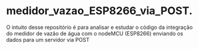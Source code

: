 # medidor_vazao_ESP8266_via_POST.
O intuito desse repositório é para analisar e estudar o código da integração do medidor de vazão de água com o  nodeMCU (ESP8266) enviando os dados para um servidor via POST
